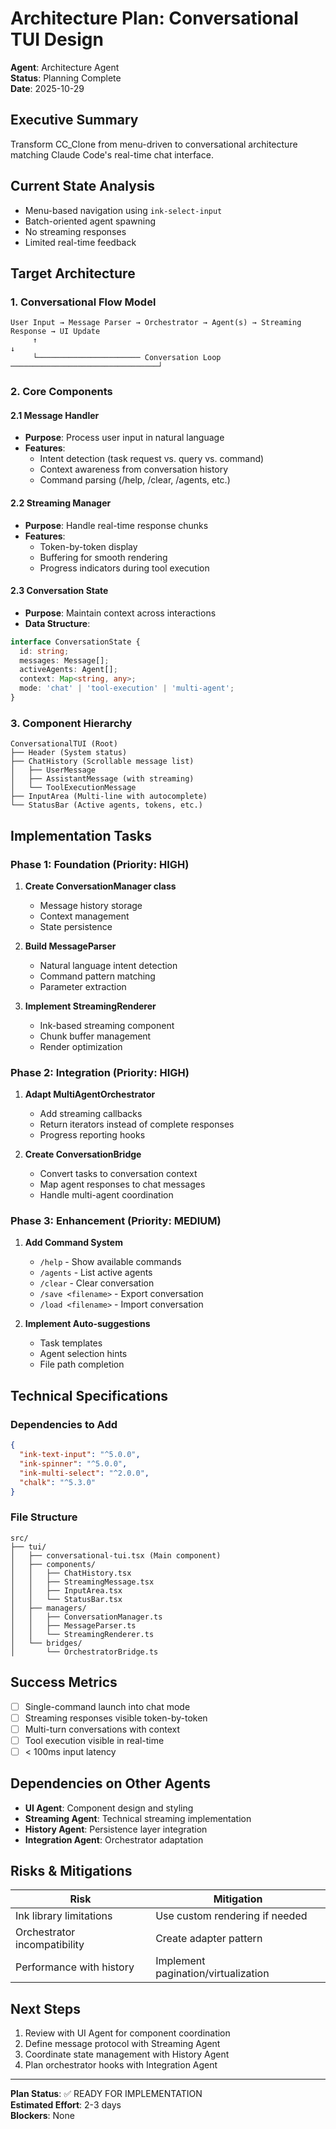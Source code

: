 # Architecture Plan: Conversational TUI Design

**Agent**: Architecture Agent  
**Status**: Planning Complete  
**Date**: 2025-10-29

## Executive Summary
Transform CC_Clone from menu-driven to conversational architecture matching Claude Code's real-time chat interface.

## Current State Analysis
- Menu-based navigation using `ink-select-input`
- Batch-oriented agent spawning
- No streaming responses
- Limited real-time feedback

## Target Architecture

### 1. Conversational Flow Model
```
User Input → Message Parser → Orchestrator → Agent(s) → Streaming Response → UI Update
     ↑                                                                           ↓
     └─────────────────────── Conversation Loop ─────────────────────────────────┘
```

### 2. Core Components

#### 2.1 Message Handler
- **Purpose**: Process user input in natural language
- **Features**:
  - Intent detection (task request vs. query vs. command)
  - Context awareness from conversation history
  - Command parsing (/help, /clear, /agents, etc.)

#### 2.2 Streaming Manager
- **Purpose**: Handle real-time response chunks
- **Features**:
  - Token-by-token display
  - Buffering for smooth rendering
  - Progress indicators during tool execution

#### 2.3 Conversation State
- **Purpose**: Maintain context across interactions
- **Data Structure**:
```typescript
interface ConversationState {
  id: string;
  messages: Message[];
  activeAgents: Agent[];
  context: Map<string, any>;
  mode: 'chat' | 'tool-execution' | 'multi-agent';
}
```

### 3. Component Hierarchy

```
ConversationalTUI (Root)
├── Header (System status)
├── ChatHistory (Scrollable message list)
│   ├── UserMessage
│   ├── AssistantMessage (with streaming)
│   └── ToolExecutionMessage
├── InputArea (Multi-line with autocomplete)
└── StatusBar (Active agents, tokens, etc.)
```

## Implementation Tasks

### Phase 1: Foundation (Priority: HIGH)
1. **Create ConversationManager class**
   - Message history storage
   - Context management
   - State persistence

2. **Build MessageParser**
   - Natural language intent detection
   - Command pattern matching
   - Parameter extraction

3. **Implement StreamingRenderer**
   - Ink-based streaming component
   - Chunk buffer management
   - Render optimization

### Phase 2: Integration (Priority: HIGH)
1. **Adapt MultiAgentOrchestrator**
   - Add streaming callbacks
   - Return iterators instead of complete responses
   - Progress reporting hooks

2. **Create ConversationBridge**
   - Convert tasks to conversation context
   - Map agent responses to chat messages
   - Handle multi-agent coordination

### Phase 3: Enhancement (Priority: MEDIUM)
1. **Add Command System**
   - `/help` - Show available commands
   - `/agents` - List active agents
   - `/clear` - Clear conversation
   - `/save <filename>` - Export conversation
   - `/load <filename>` - Import conversation

2. **Implement Auto-suggestions**
   - Task templates
   - Agent selection hints
   - File path completion

## Technical Specifications

### Dependencies to Add
```json
{
  "ink-text-input": "^5.0.0",
  "ink-spinner": "^5.0.0",
  "ink-multi-select": "^2.0.0",
  "chalk": "^5.3.0"
}
```

### File Structure
```
src/
├── tui/
│   ├── conversational-tui.tsx (Main component)
│   ├── components/
│   │   ├── ChatHistory.tsx
│   │   ├── StreamingMessage.tsx
│   │   ├── InputArea.tsx
│   │   └── StatusBar.tsx
│   ├── managers/
│   │   ├── ConversationManager.ts
│   │   ├── MessageParser.ts
│   │   └── StreamingRenderer.ts
│   └── bridges/
│       └── OrchestratorBridge.ts
```

## Success Metrics
- [ ] Single-command launch into chat mode
- [ ] Streaming responses visible token-by-token
- [ ] Multi-turn conversations with context
- [ ] Tool execution visible in real-time
- [ ] < 100ms input latency

## Dependencies on Other Agents
- **UI Agent**: Component design and styling
- **Streaming Agent**: Technical streaming implementation
- **History Agent**: Persistence layer integration
- **Integration Agent**: Orchestrator adaptation

## Risks & Mitigations
| Risk | Mitigation |
|------|------------|
| Ink library limitations | Use custom rendering if needed |
| Orchestrator incompatibility | Create adapter pattern |
| Performance with history | Implement pagination/virtualization |

## Next Steps
1. Review with UI Agent for component coordination
2. Define message protocol with Streaming Agent
3. Coordinate state management with History Agent
4. Plan orchestrator hooks with Integration Agent

---
**Plan Status**: ✅ READY FOR IMPLEMENTATION  
**Estimated Effort**: 2-3 days  
**Blockers**: None